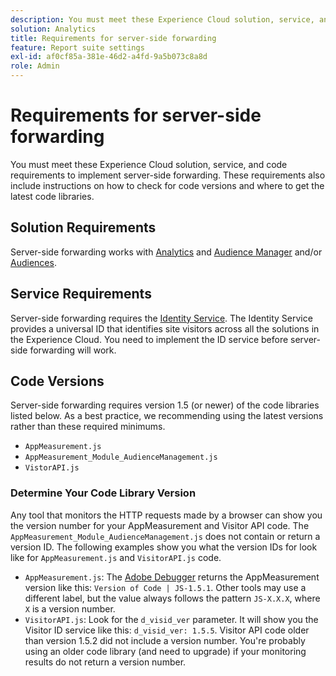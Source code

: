 ```yaml
---
description: You must meet these Experience Cloud solution, service, and code requirements to implement server-side forwarding. These requirements also include instructions on how to check for code versions and where to get the latest code libraries.
solution: Analytics
title: Requirements for server-side forwarding
feature: Report suite settings
exl-id: af0cf85a-381e-46d2-a4fd-9a5b073c8a8d
role: Admin
---
```

# Requirements for server-side forwarding

You must meet these Experience Cloud solution, service, and code requirements to implement server-side forwarding. These requirements also include instructions on how to check for code versions and where to get the latest code libraries.

## Solution Requirements

Server-side forwarding works with [Analytics](https://www.adobe.com/data-analytics-cloud/analytics.html) and [Audience Manager](https://www.adobe.com/data-analytics-cloud/audience-manager.html) and/or [Audiences](https://experienceleague.adobe.com/docs/core-services/interface/audiences/audience-library.html).

## Service Requirements

Server-side forwarding requires the [Identity Service](https://experienceleague.adobe.com/docs/id-service/using/home.html). The Identity Service provides a universal ID that identifies site visitors across all the solutions in the Experience Cloud. You need to implement the ID service before server-side forwarding will work.

## Code Versions

Server-side forwarding requires version 1.5 (or newer) of the code libraries listed below. As a best practice, we recommending using the latest versions rather than these required minimums.

*   `AppMeasurement.js`
*   `AppMeasurement_Module_AudienceManagement.js`
*   `VistorAPI.js`

### Determine Your Code Library Version

Any tool that monitors the HTTP requests made by a browser can show you the version number for your AppMeasurement and Visitor API code. The `AppMeasurement_Module_AudienceManagement.js` does not contain or return a version ID. The following examples show you what the version IDs for look like for `AppMeasurement.js` and `VisitorAPI.js` code.

*   `AppMeasurement.js`: The [Adobe Debugger](https://experienceleague.adobe.com/docs/analytics/implementation/validate/debugger.html) returns the AppMeasurement version like this: `Version of Code | JS-1.5.1`. Other tools may use a different label, but the value always follows the pattern `JS-X.X.X`, where `X` is a version number.
*   `VisitorAPI.js`: Look for the `d_visid_ver` parameter. It will show you the Visitor ID service like this: `d_visid_ver: 1.5.5`. Visitor API code older than version 1.5.2 did not include a version number. You're probably using an older code library (and need to upgrade) if your monitoring results do not return a version number.
